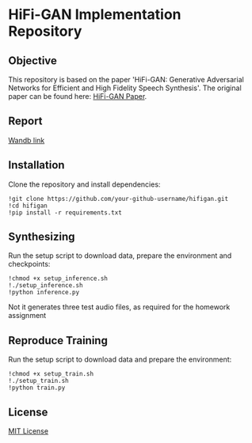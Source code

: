 # HiFi-GAN Implementation Repository

## Objective

This repository is based on the paper  'HiFi-GAN: Generative Adversarial Networks for Efficient and High Fidelity Speech Synthesis'. The original paper can be found here: [HiFi-GAN Paper](https://arxiv.org/abs/2010.05646).

## Report

[Wandb link](https://wandb.ai/kitsuyomi/dla-hw-4/reports/HiFi-GAN-Implementation--Vmlldzo2MTc2ODAx)

## Installation

Clone the repository and install dependencies:

```
!git clone https://github.com/your-github-username/hifigan.git
!cd hifigan
!pip install -r requirements.txt
```

## Synthesizing

Run the setup script to download data, prepare the environment and checkpoints:

```
!chmod +x setup_inference.sh
!./setup_inference.sh
!python inference.py
```

Not it generates three test audio files, as required for the homework assignment

## Reproduce Training

Run the setup script to download data and prepare the environment:

```
!chmod +x setup_train.sh
!./setup_train.sh
!python train.py
```

## License

[MIT License](LICENSE)
